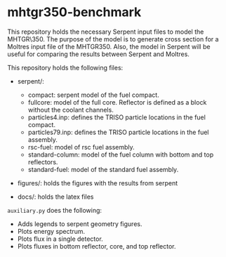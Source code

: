 # mhtgr350-benchmark

This repository holds the necessary Serpent input files to model the MHTGR\350.
The purpose of the model is to generate cross section for a Moltres input file of the MHTGR350.
Also, the model in Serpent will be useful for comparing the results between Serpent and Moltres.

This repository holds the following files:

* serpent/:
	* compact: serpent model of the fuel compact.
	* fullcore: model of the full core. Reflector is defined as a block without the coolant channels.
	* particles4.inp: defines the TRISO particle locations in the fuel compact.
	* particles79.inp: defines the TRISO particle locations in the fuel assembly.
	* rsc-fuel: model of rsc fuel assembly.
	* standard-column: model of the fuel column with bottom and top reflectors.
	* standard-fuel: model of the standard fuel assembly.

* figures/: holds the figures with the results from serpent

* docs/: holds the latex files

``auxiliary.py`` does the following:
- Adds legends to serpent geometry figures.
- Plots energy spectrum.
- Plots flux in a single detector.
- Plots fluxes in bottom reflector, core, and top reflector.
